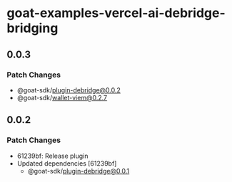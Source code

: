 # goat-examples-vercel-ai-debridge-bridging

## 0.0.3

### Patch Changes

- @goat-sdk/plugin-debridge@0.0.2
- @goat-sdk/wallet-viem@0.2.7

## 0.0.2

### Patch Changes

- 61239bf: Release plugin
- Updated dependencies [61239bf]
  - @goat-sdk/plugin-debridge@0.0.1
